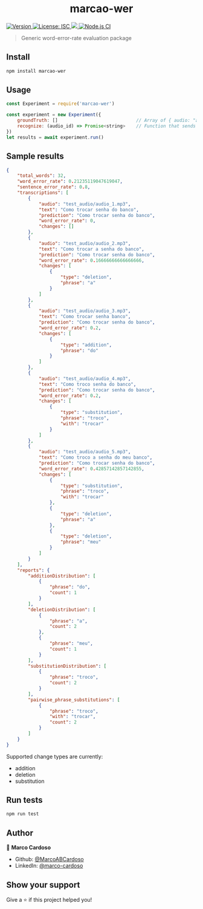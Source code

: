 <h1 align="center">marcao-wer</h1>
<p>
  <a href="https://www.npmjs.com/package/marcao-wer" target="_blank">
    <img alt="Version" src="https://img.shields.io/npm/v/marcao-wer.svg">
  </a>
  <a href="#" target="_blank">
    <img alt="License: ISC" src="https://img.shields.io/badge/License-ISC-yellow.svg" />
  </a>
  <a href="https://codecov.io/gh/MarcoABCardoso/marcao-wer">
    <img src="https://codecov.io/gh/MarcoABCardoso/marcao-wer/branch/master/graph/badge.svg?token=Y37C79MARF"/>
  </a>
  <a href="#" target="_blank">
    <img alt="Node.js CI" src="https://github.com/MarcoABCardoso/marcao-wer/workflows/Node.js%20CI/badge.svg" />
  </a>
</p>

> Generic word-error-rate evaluation package

## Install

```sh
npm install marcao-wer
```

## Usage

```js
const Experiment = require('marcao-wer')

const experiment = new Experiment({
    groundTruth: []                             // Array of { audio: "audio_id", transcript: "Text said in this audio" }
    recognize: (audio_id) => Promise<string>    // Function that sends audio to a service, resolves transcript
})
let results = await experiment.run()
```

## Sample results

```json
{
    "total_words": 32,
    "word_error_rate": 0.21235119047619047,
    "sentence_error_rate": 0.8,
    "transcriptions": [
        {
            "audio": "test_audio/audio_1.mp3",
            "text": "Como trocar senha do banco",
            "prediction": "Como trocar senha do banco",
            "word_error_rate": 0,
            "changes": []
        },
        {
            "audio": "test_audio/audio_2.mp3",
            "text": "Como trocar a senha do banco",
            "prediction": "Como trocar senha do banco",
            "word_error_rate": 0.16666666666666666,
            "changes": [
                {
                    "type": "deletion",
                    "phrase": "a"
                }
            ]
        },
        {
            "audio": "test_audio/audio_3.mp3",
            "text": "Como trocar senha banco",
            "prediction": "Como trocar senha do banco",
            "word_error_rate": 0.2,
            "changes": [
                {
                    "type": "addition",
                    "phrase": "do"
                }
            ]
        },
        {
            "audio": "test_audio/audio_4.mp3",
            "text": "Como troco senha do banco",
            "prediction": "Como trocar senha do banco",
            "word_error_rate": 0.2,
            "changes": [
                {
                    "type": "substitution",
                    "phrase": "troco",
                    "with": "trocar"
                }
            ]
        },
        {
            "audio": "test_audio/audio_5.mp3",
            "text": "Como troco a senha do meu banco",
            "prediction": "Como trocar senha do banco",
            "word_error_rate": 0.42857142857142855,
            "changes": [
                {
                    "type": "substitution",
                    "phrase": "troco",
                    "with": "trocar"
                },
                {
                    "type": "deletion",
                    "phrase": "a"
                },
                {
                    "type": "deletion",
                    "phrase": "meu"
                }
            ]
        }
    ],
    "reports": {
        "additionDistribution": [
            {
                "phrase": "do",
                "count": 1
            }
        ],
        "deletionDistribution": [
            {
                "phrase": "a",
                "count": 2
            },
            {
                "phrase": "meu",
                "count": 1
            }
        ],
        "substitutionDistribution": [
            {
                "phrase": "troco",
                "count": 2
            }
        ],
        "pairwise_phrase_substitutions": [
            {
                "phrase": "troco",
                "with": "trocar",
                "count": 2
            }
        ]
    }
}
```
Supported change types are currently:
- addition
- deletion
- substitution


## Run tests

```sh
npm run test
```

## Author

👤 **Marco Cardoso**

* Github: [@MarcoABCardoso](https://github.com/MarcoABCardoso)
* LinkedIn: [@marco-cardoso](https://linkedin.com/in/marco-cardoso)

## Show your support

Give a ⭐️ if this project helped you!